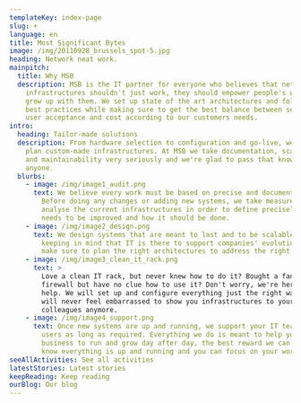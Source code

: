 ```yaml
---
templateKey: index-page
slug: +
language: en
title: Most Significant Bytes
image: /img/20110928_brussels_spot-5.jpg
heading: Network neat work.
mainpitch:
  title: Why MSB
  description: MSB is the IT partner for everyone who believes that network
    infrastructures shouldn't just work, they should empower people's work and
    grow up with them. We set up state of the art architectures and follow the
    best practices while making sure to get the best balance between security,
    user acceptance and cost according to our customers needs.
intro:
  heading: Tailor-made solutions
  description: From hardware selection to configuration and go-live, we design and
    plan custom-made infrastructures. At MSB we take documentation, scalability
    and maintainability very seriously and we're glad to pass that knowledge to
    anyone.
  blurbs:
    - image: /img/image1_audit.png
      text: We believe every work must be based on precise and documented needs.
        Before doing any changes or adding new systems, we take measurements and
        analyse the current infrastructures in order to define precisely what
        needs to be improved and how it should be done.
    - image: /img/image2_design.png
      text: We design systems that are meant to last and to be scalable. By always
        keeping in mind that IT is there to support companies' evolutions, we
        make sure to plan the right architectures to address the right needs.
    - image: /img/image3_clean_it_rack.png
      text: >
        Love a clean IT rack, but never knew how to do it? Bought a fancy new
        firewall but have no clue how to use it? Don't worry, we're here to
        help. We will set up and configure everything just the right way, you
        will never feel embarrassed to show you infrastructures to your
        colleagues anymore.
    - image: /img/image4_support.png
      text: Once new systems are up and running, we support your IT teams and the end
        users as long as required. Everything we do is meant to help your
        business to run and grow day after day, the best reward we can get is to
        know everything is up and running and you can focus on your work.
seeAllActivities: See all activities
latestStories: Latest stories
keepReading: Keep reading
ourBlog: Our blog
---
```

